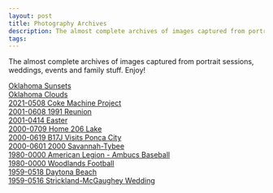 ```yaml
---
layout: post
title: Photography Archives
description: The almost complete archives of images captured from portrait sessions, weddings, events and family stuff. Enjoy!
tags: 
---
```


The almost complete archives of images captured from portrait sessions, weddings, events and family stuff. Enjoy!

[Oklahoma Sunsets](https://photos.app.goo.gl/eGg9ZBWbmg4QhX2e7)\
[Oklahoma Clouds](https://photos.app.goo.gl/1dKURVd9iZ3tqsGM9)\
[2021-0508 Coke Machine Project](https://photos.app.goo.gl/tDLrNwm1ZbBcV8Fe8)\
[2001-0608 1991 Reunion](https://photos.app.goo.gl/Tydm9cAaivWNtUsA9)\
[2001-0414 Easter](https://photos.app.goo.gl/EnF5MtBrJFR5Qv4a7)\
[2000-0709 Home 206 Lake](https://photos.app.goo.gl/FrBDJksW8GAkWXpa8)\
[2000-0619 B17J Visits Ponca City](https://photos.app.goo.gl/gp4kg6D7huqvX9PA9)\
[2000-0601 2000 Savannah-Tybee](https://photos.app.goo.gl/s96XypPcMLGYUc4B6)\
[1980-0000 American Legion - Ambucs Baseball](https://photos.app.goo.gl/HgN3dnjsv6Jcuc4r8)\
[1980-0000 Woodlands Football](https://photos.app.goo.gl/uWoe8RobSKfMbA5X6)\
[1959-0518 Daytona Beach](https://photos.app.goo.gl/9ibMcLkr1tBhsB79A)\
[1959-0516 Strickland-McGaughey Wedding](https://photos.app.goo.gl/DAebHtrhPemmxMd67)
